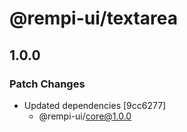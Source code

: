 # @rempi-ui/textarea

## 1.0.0

### Patch Changes

- Updated dependencies [9cc6277]
  - @rempi-ui/core@1.0.0
